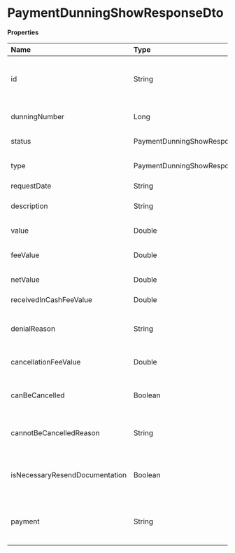# PaymentDunningShowResponseDto

**Properties**

| Name                           | Type                                           | Required | Description                                               |
| :----------------------------- | :--------------------------------------------- | :------- | :-------------------------------------------------------- |
| id                             | String                                         | ❌       | Unique identifier of the payment dunning in Asaas         |
| dunningNumber                  | Long                                           | ❌       | Payment dunning number                                    |
| status                         | PaymentDunningShowResponsePaymentDunningStatus | ❌       | Payment dunning status                                    |
| type                           | PaymentDunningShowResponsePaymentDunningType   | ❌       | Type of payment dunning                                   |
| requestDate                    | String                                         | ❌       | Request date                                              |
| description                    | String                                         | ❌       | Description of the payment dunning                        |
| value                          | Double                                         | ❌       | Payment amount                                            |
| feeValue                       | Double                                         | ❌       | Cost and/or payment dunning fee                           |
| netValue                       | Double                                         | ❌       | Net amount to be recovered                                |
| receivedInCashFeeValue         | Double                                         | ❌       | Cash receipt fee                                          |
| denialReason                   | String                                         | ❌       | Reason for denial of payment dunning                      |
| cancellationFeeValue           | Double                                         | ❌       | Fee charged in case of cancellation                       |
| canBeCancelled                 | Boolean                                        | ❌       | Whether the payment dunning can be canceled               |
| cannotBeCancelledReason        | String                                         | ❌       | Reason for not being able to request cancellation         |
| isNecessaryResendDocumentation | Boolean                                        | ❌       | Determine whether documentation needs to be resubmitted   |
| payment                        | String                                         | ❌       | Unique identifier of the payment to be recovered in Asaas |

<!-- This file was generated by liblab | https://liblab.com/ -->
